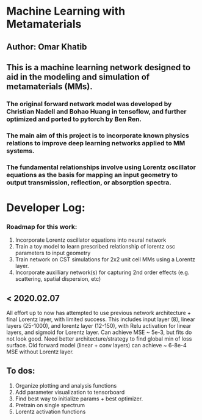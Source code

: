 # Machine Learning with Metamaterials 
## Author: Omar Khatib

## This is a machine learning network designed to aid in the modeling and simulation of metamaterials (MMs). 
### The original forward network model was developed by Christian Nadell and Bohao Huang in tensoflow, and further optimized and ported to pytorch by Ben Ren. 

### The main aim of this project is to incorporate known physics relations to improve deep learning networks applied to MM systems. 
### The fundamental relationships involve using Lorentz oscillator equations as the basis for mapping an input geometry to output transmission, reflection, or absorption spectra. 

# Developer Log:

### Roadmap for this work:
1. Incorporate Lorentz oscillator equations into neural network
2. Train a toy model to learn prescribed relationship of lorentz osc parameters to input geometry
3. Train network on CST simulations for 2x2 unit cell MMs using a Lorentz layer. 
4. Incorporate auxilliary network(s) for capturing 2nd order effects (e.g. scattering, spatial dispersion, etc)

## < 2020.02.07
All effort up to now has attempted to use previous network architecture + final Lorentz layer, with limited success.
This includes input layer (8), linear layers (25-1000), and lorentz layer (12-150), with Relu activation for linear layers, and sigmoid for Lorentz layer. 
Can achieve MSE ~ 5e-3, but fits do not look good. Need better architecture/strategy to find global min of loss surface.
Old forward model (linear + conv layers) can achieve ~ 6-8e-4 MSE without Lorentz layer.  

## To dos:
1. Organize plotting and analysis functions 
2. Add parameter visualization to tensorboard
3. Find best way to initialize params + best optimizer. 
4. Pretrain on single spectrum
5. Lorentz activation functions


